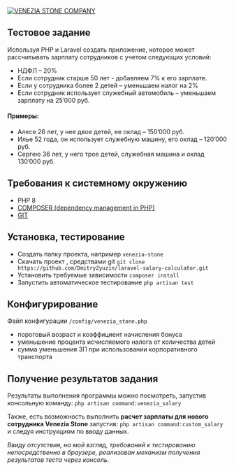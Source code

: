 <a href="https://veneziastone.com/"><img src="https://laparet.ru/ui/v2/i/upline/logo_laparet_black.svg" alt="VENEZIA STONE COMPANY"></a>
## Тестовое задание

Используя PHP и Laravel создать приложение, которое может рассчитывать зарплату сотрудников с учетом следующих условий:
- НДФЛ – 20%
- Если сотрудник старше 50 лет - добавляем 7% к его зарплате.
- Если у сотрудника более 2 детей – уменьшаем налог на 2%
- Если сотрудник использует служебный автомобиль – уменьшаем зарплату на 25’000 руб.

#### Примеры:

- Алесе 26 лет, у нее двое детей, ее оклад – 150’000 руб.
- Илье 52 года, он использует служебную машину, его оклад – 120’000 руб.
- Сергею 36 лет, у него трое детей, служебная машина и оклад 130’000 руб.

## Требования к системному окружению

- PHP 8
- [COMPOSER (dependency management in PHP)](https://getcomposer.org/)
- [GIT](https://git-scm.com/)

## Установка, тестирование
- Создать папку проекта, например `venezia-stone`
- Скачать проект , средствами git `git clone https://github.com/DmitryZyuzin/laravel-salary-calculator.git`
- Установить требуемые зависимости `composer install`
- Запустить автоматическое тестирование `php artisan test` 

## Конфигурирование
Файл конфигурации `/config/venezia_stone.php`
- пороговый возраст и коэффициент начисления бонуса
- уменьшение процента исчисляемого налога от количества детей
- сумма уменьшения ЗП при использовании корпоративного транспорта
  

## Получение результатов задания
Результаты выполнения программы можно посмотреть, запустив консольную команду: 
`php artisan command:venezia_salary` 

Также, есть возможность выполнить <b>расчет зарплаты для нового сотрудника Venezia Stone</b> запустив:
`php artisan command:custom_salary` и следуя инструкциям по вводу данных.

<p><i>Ввиду отсутствия, на мой взгляд, требований к тестированию непосредственно в браузере, реализован механизм
получения результатов теста через консоль.</i></p>


